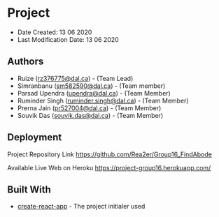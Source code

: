 # Project 

* Date Created: 13 06 2020
* Last Modification Date: 13 06 2020

## Authors

- Ruize (rz376775@dal.ca) - (Team Lead)
- Simranbanu (sm582590@dal.ca) - (Team member)
- Parsad Upendra (upendra@dal.ca) - (Team Member)
- Ruminder Singh (ruminder.singh@dal.ca) - (Team Member)
- Prerna Jain (pr527004@dal.ca) - (Team Member)
- Souvik Das (souvik.das@dal.ca) - (Team Member)

## Deployment

Project Repository Link
https://github.com/Rea2er/Group16_FindAbode

Available Live Web on Heroku
https://project-group16.herokuapp.com/

## Built With

- [create-react-app](https://create-react-app.dev/) - The project initialer used
